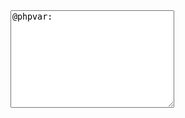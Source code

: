 <textarea id="con" cols="30" name="" rows="10">@phpvar:</textarea>
<script type="text/javascript">// <![CDATA[
var temStr="",
         insertStr="\r\n",
         isIE = !(!document.all);//双重否定，即肯定
     function posCursor(){
        var obj=document.getElementById("con");
        var len=obj.value.length;
        var start=len,end=len;
        if(isIE){
            tmpStr=obj.value;
            obj.value="";
            obj.focus();
            // ie都支持document.selection
            var sTextRange= document.selection.createRange();
            //ie中实现：将光标自动定位到字符串后面，可用“先清空原输入框内容，再用document.selection.createRange().text属性重新给输入框赋值”的方法即可
            sTextRange.text=tmpStr+insertStr;
            obj.focus();
        }else{
            // Firefox，Chrome,Safari以及Opera都有selectionStart和selectionEnd属性
            // obj.select();
            obj.selectionStart=start;
            obj.selectionEnd=end;
            tmpStr=obj.value;
            cursorPos=start;
            //将要被插入的字符串插入光标所在位置，并将原光标左右两边的字符串拼接起来
            obj.value=tmpStr.slice(0, start)+insertStr+tmpStr.slice(end,tmpStr.length);
            cursorPos+=insertStr.length-1;//换行符占1个字符
            obj.selectionStart=obj.selectionEnd=cursorPos;
        }
     }
     posCursor();
// ]]></script>
